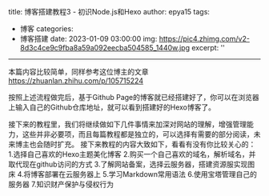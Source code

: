 title: 博客搭建教程3 - 初识Node.js和Hexo
author: epya15
tags:
  - 博客
categories:
  - 博客搭建
date: 2023-01-09 03:00:00
img: https://pic4.zhimg.com/v2-8d3c4ce9c9fba8a59a092eecba504585_1440w.jpg
excerpt: ''
---
本篇内容比较简单，同样参考这位博主的文章
https://zhuanlan.zhihu.com/p/105715224

按照上述流程做完后，基于Github Page的博客就已经搭建好了，你可以在浏览器上输入自己的Github仓库地址，就可以看到搭建好的Hexo博客了。

接下来的教程里，我们将继续做如下几件事情来加深对网站的理解，增强管理能力，这些并非必要项，而且每篇教程都是独立的，可以选择有需要的部分阅读，未来博主也会随时扩充。
接下来教程的内容大致如下，看看有没有你比较关心的：
1.选择自己喜欢的Hexo主题美化博客
2.购买一个自己喜欢的域名，解析域名，并取代现在github访问的方式
3.了解网站备案，选择云服务器，搭建资源服实现图床
4.将博客部署在云服务器上
5.学习Markdown常用语法
6.使用宝塔管理自己的服务器
7.知识财产保护与侵权行为